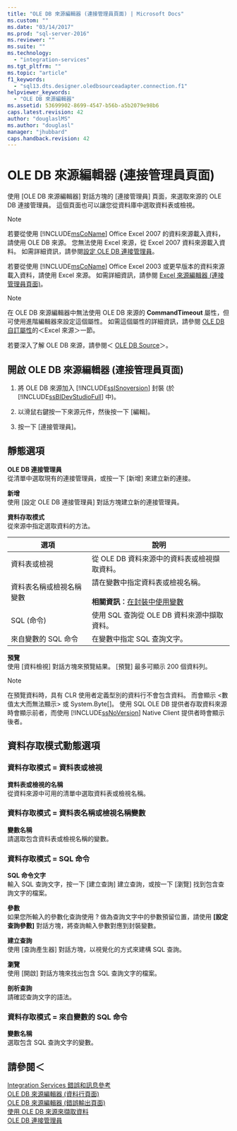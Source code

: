 ```yaml
---
title: "OLE DB 來源編輯器 (連接管理員頁面) | Microsoft Docs"
ms.custom: ""
ms.date: "03/14/2017"
ms.prod: "sql-server-2016"
ms.reviewer: ""
ms.suite: ""
ms.technology: 
  - "integration-services"
ms.tgt_pltfrm: ""
ms.topic: "article"
f1_keywords: 
  - "sql13.dts.designer.oledbsourceadapter.connection.f1"
helpviewer_keywords: 
  - "OLE DB 來源編輯器"
ms.assetid: 53699902-8699-4547-b56b-a5b2079e98b6
caps.latest.revision: 42
author: "douglaslMS"
ms.author: "douglasl"
manager: "jhubbard"
caps.handback.revision: 42
---
```

# OLE DB 來源編輯器 (連接管理員頁面)
  使用 [OLE DB 來源編輯器] 對話方塊的 [連接管理員] 頁面，來選取來源的 OLE DB 連接管理員。 這個頁面也可以讓您從資料庫中選取資料表或檢視。  
  
> [!NOTE]  
>  若要從使用 [!INCLUDE[msCoName](../../includes/msconame-md.md)] Office Excel 2007 的資料來源載入資料，請使用 OLE DB 來源。 您無法使用 Excel 來源，從 Excel 2007 資料來源載入資料。 如需詳細資訊，請參閱[設定 OLE DB 連接管理員](../../integration-services/connection-manager/configure-ole-db-connection-manager.md)。  
>   
>  若要從使用 [!INCLUDE[msCoName](../../includes/msconame-md.md)] Office Excel 2003 或更早版本的資料來源載入資料，請使用 Excel 來源。 如需詳細資訊，請參閱 [Excel 來源編輯器 &#40;連接管理員頁面&#41;](../../integration-services/data-flow/excel-source-editor-connection-manager-page.md)。  
  
> [!NOTE]  
>  在 OLE DB 來源編輯器中無法使用 OLE DB 來源的 **CommandTimeout** 屬性，但可使用進階編輯器來設定這個屬性。 如需這個屬性的詳細資訊，請參閱 [OLE DB 自訂屬性](../../integration-services/data-flow/ole-db-custom-properties.md)的＜Excel 來源＞一節。  
  
 若要深入了解 OLE DB 來源，請參閱＜ [OLE DB Source](../../integration-services/data-flow/ole-db-source.md)＞。  
  
## 開啟 OLE DB 來源編輯器 (連接管理員頁面)  
  
1.  將 OLE DB 來源加入 [!INCLUDE[ssISnoversion](../../includes/ssisnoversion-md.md)] 封裝 (於 [!INCLUDE[ssBIDevStudioFull](../../includes/ssbidevstudiofull-md.md)] 中)。  
  
2.  以滑鼠右鍵按一下來源元件，然後按一下 [編輯]。  
  
3.  按一下 [連接管理員]。  
  
## 靜態選項  
 **OLE DB 連接管理員**  
 從清單中選取現有的連接管理員，或按一下 [新增] 來建立新的連接。  
  
 **新增**  
 使用 [設定 OLE DB 連接管理員] 對話方塊建立新的連接管理員。  
  
 **資料存取模式**  
 從來源中指定選取資料的方法。  
  
|選項|說明|  
|------------|-----------------|  
|資料表或檢視|從 OLE DB 資料來源中的資料表或檢視擷取資料。|  
|資料表名稱或檢視名稱變數|請在變數中指定資料表或檢視名稱。<br /><br /> **相關資訊︰**[在封裝中使用變數](../Topic/Use%20Variables%20in%20Packages.md)|  
|SQL (命令)|使用 SQL 查詢從 OLE DB 資料來源中擷取資料。|  
|來自變數的 SQL 命令|在變數中指定 SQL 查詢文字。|  
  
 **預覽**  
 使用 [資料檢視] 對話方塊來預覽結果。 [預覽] 最多可顯示 200 個資料列。  
  
> [!NOTE]  
>  在預覽資料時，具有 CLR 使用者定義型別的資料行不會包含資料。 而會顯示 \<數值太大而無法顯示> 或 System.Byte[]。 使用 SQL OLE DB 提供者存取資料來源時會顯示前者，而使用 [!INCLUDE[ssNoVersion](../../includes/ssnoversion-md.md)] Native Client 提供者時會顯示後者。  
  
## 資料存取模式動態選項  
  
### 資料存取模式 = 資料表或檢視  
 **資料表或檢視的名稱**  
 從資料來源中可用的清單中選取資料表或檢視名稱。  
  
### 資料存取模式 = 資料表名稱或檢視名稱變數  
 **變數名稱**  
 請選取包含資料表或檢視名稱的變數。  
  
### 資料存取模式 = SQL 命令  
 **SQL 命令文字**  
 輸入 SQL 查詢文字，按一下 [建立查詢] 建立查詢，或按一下 [瀏覽] 找到包含查詢文字的檔案。  
  
 **參數**  
 如果您所輸入的參數化查詢使用 ? 做為查詢文字中的參數預留位置，請使用 **[設定查詢參數]** 對話方塊，將查詢輸入參數對應到封裝變數。  
  
 **建立查詢**  
 使用 [查詢產生器] 對話方塊，以視覺化的方式來建構 SQL 查詢。  
  
 **瀏覽**  
 使用 [開啟] 對話方塊來找出包含 SQL 查詢文字的檔案。  
  
 **剖析查詢**  
 請確認查詢文字的語法。  
  
### 資料存取模式 = 來自變數的 SQL 命令  
 **變數名稱**  
 選取包含 SQL 查詢文字的變數。  
  
## 請參閱＜  
 [Integration Services 錯誤和訊息參考](../../integration-services/integration-services-error-and-message-reference.md)   
 [OLE DB 來源編輯器 &#40;資料行頁面&#41;](../../integration-services/data-flow/ole-db-source-editor-columns-page.md)   
 [OLE DB 來源編輯器 &#40;錯誤輸出頁面&#41;](../../integration-services/data-flow/ole-db-source-editor-error-output-page.md)   
 [使用 OLE DB 來源來擷取資料](../../integration-services/data-flow/extract-data-by-using-the-ole-db-source.md)   
 [OLE DB 連接管理員](../../integration-services/connection-manager/ole-db-connection-manager.md)  
  
  